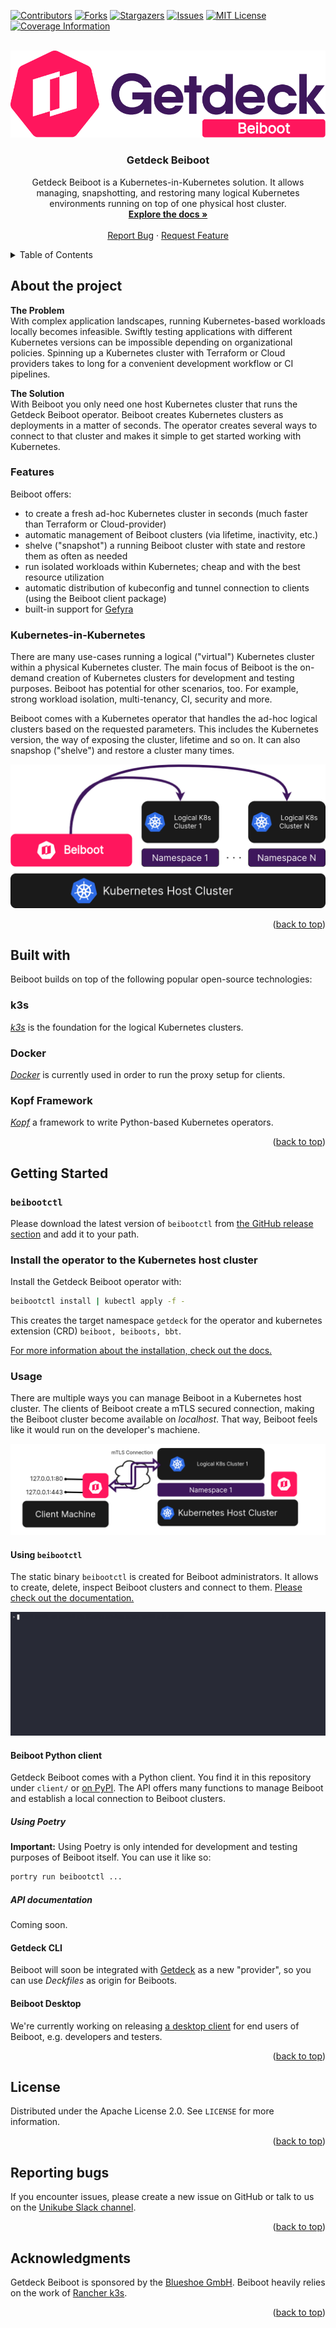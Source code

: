 <div id="top"></div>

<!-- PROJECT SHIELDS -->
[![Contributors][contributors-shield]][contributors-url]
[![Forks][forks-shield]][forks-url]
[![Stargazers][stars-shield]][stars-url]
[![Issues][issues-shield]][issues-url]
[![MIT License][license-shield]][license-url]
[![Coverage Information][codecov-shield]][codecov-url]


<!-- PROJECT LOGO -->
<br />
<div align="center">
  <a href="https://github.com/Getdeck/beiboot">
    <img src="https://github.com/Getdeck/beiboot/raw/main/docs/static/img/logo.png" alt="Getdeck Beiboot Logo"/>
  </a>

  <h3 align="center">Getdeck Beiboot</h3>

  <p align="center">
    Getdeck Beiboot is a Kubernetes-in-Kubernetes solution. It allows managing, snapshotting, and restoring many logical Kubernetes environments running on top of one physical host cluster.
    <br />
    <a href="https://getdeck.dev/beiboot/"><strong>Explore the docs »</strong></a>
    <br />
    <br />
    <a href="https://github.com/Getdeck/beiboot/issues">Report Bug</a>
    ·
    <a href="https://github.com/Getdeck/beiboot/issues">Request Feature</a>
  </p>
</div>

<!-- TABLE OF CONTENTS -->
<details>
  <summary>Table of Contents</summary>
  <ol>
    <li>
      <a href="#about-the-project">About The Project</a>
      <ul>
        <li><a href="#features">Features</a></li>
        <li><a href="#what-is-hybrid-cloud-development">What is hybrid cloud development?</a></li>
        <li><a href="#kubernetes-in-kubernetes">Kubernetes-in-Kubernetes</a></li>
      </ul>
    </li>
    <li>
      <a href="#built-with">Built with</a>
    </li>
    <li>
      <a href="#getting-started">Getting Started</a>
      <ul>
        <li><a href="#install-the-operator-to-the-kubernetes-host-cluster">Install the operator to the Kubernetes host cluster</a></li>
        <li><a href="#usage">Usage</a></li>
      </ul>
    </li>
    <li><a href="#license">License</a></li>
    <li><a href="#reporting-bugs">Reporting bugs</a></li>
    <li><a href="#acknowledgments">Acknowledgments</a></li>
  </ol>
</details>

<!-- ABOUT THE PROJECT -->
## About the project
**The Problem**  
With complex application landscapes, running Kubernetes-based workloads locally becomes infeasible. Swiftly testing applications with different Kubernetes versions can be impossible depending on organizational policies. Spinning up a Kubernetes cluster with Terraform or Cloud providers takes to long for a convenient development workflow or CI pipelines.

**The Solution**  
With Beiboot you only need one host Kubernetes cluster that runs the Getdeck Beiboot operator. Beiboot creates Kubernetes clusters as deployments in a matter of seconds. The operator creates several ways to connect to that cluster and makes it simple to get started working with Kubernetes.

### Features
Beiboot offers:
- to create a fresh ad-hoc Kubernetes cluster in seconds (much faster than Terraform or Cloud-provider)
- automatic management of Beiboot clusters (via lifetime, inactivity, etc.)
- shelve ("snapshot") a running Beiboot cluster with state and restore them as often as needed
- run isolated workloads within Kubernetes; cheap and with the best resource utilization
- automatic distribution of kubeconfig and tunnel connection to clients (using the Beiboot client package)
- built-in support for [Gefyra](https://gefyra.dev)


### Kubernetes-in-Kubernetes
There are many use-cases running a logical ("virtual") Kubernetes cluster within a physical Kubernetes cluster. The main focus of Beiboot is the on-demand creation of Kubernetes clusters for development and testing purposes. Beiboot has potential for other scenarios, too. For example, strong workload isolation, multi-tenancy, CI, security and more.   
  
Beiboot comes with a Kubernetes operator that handles the ad-hoc logical clusters based on the requested parameters. 
This includes the Kubernetes version, the way of exposing the cluster, lifetime and so on. It can also snapshop ("shelve") and restore a cluster many times.

<div align="center">
    <img src="https://github.com/Getdeck/beiboot/raw/main/docs/static/img/beiboot-ops.png" alt="Beiboot operator"/>
</div>

<p align="right">(<a href="#top">back to top</a>)</p> 

## Built with
Beiboot builds on top of the following popular open-source technologies:

### k3s
[*k3s*](https://rancher.com/docs/k3s/latest/en/) is the foundation for the logical Kubernetes clusters. 

### Docker
[*Docker*](https://docker.io) is currently used in order to run the proxy setup for clients.

### Kopf Framework
[*Kopf*](https://github.com/nolar/kopf) a framework to write Python-based Kubernetes operators.


<p align="right">(<a href="#top">back to top</a>)</p>

<!-- GETTING STARTED -->
## Getting Started
### `beibootctl`
Please download the latest version of `beibootctl` from [the GitHub release section](https://github.com/Getdeck/beiboot/releases/latest/) and add it to your path.

### Install the operator to the Kubernetes host cluster
Install the Getdeck Beiboot operator with:
```bash
beibootctl install | kubectl apply -f -
```
This creates the target namespace `getdeck` for the operator and kubernetes extension (CRD) `beiboot, beiboots, bbt`.

[For more information about the installation, check out the docs.](https://getdeck.dev/beiboot/installation/basics/)


### Usage
There are multiple ways you can manage Beiboot in a Kubernetes host cluster. The clients of Beiboot create a mTLS secured connection, making the Beiboot cluster become available on *localhost*. That way,
Beiboot feels like it would run on the developer's machiene.

<div align="center">
    <img src="https://github.com/Getdeck/beiboot/raw/main/docs/static/img/beiboot-client-connection.png" alt="Beiboot client connect"/>
</div>


#### Using `beibootctl`
The static binary `beibootctl` is created for Beiboot administrators. It allows to create, delete, inspect Beiboot clusters and connect to them. [Please check out the documentation.](https://getdeck.dev/beiboot/beibootctl/)

<div align="center">
    <img src="https://github.com/Getdeck/beiboot/raw/main/docs/static/img/beibootctl-demo.gif" alt="beibootctl demo"/>
</div>

#### Beiboot Python client
Getdeck Beiboot comes with a Python client. You find it in this repository under `client/` or [on PyPI](https://pypi.org/project/beiboot/). The API offers many functions to manage Beiboot and establish a local connection to Beiboot clusters.

##### Using Poetry
**Important:** Using Poetry is only intended for development and testing purposes of Beiboot itself.
You can use it like so:
```bash
portry run beibootctl ...
```


##### API documentation
Coming soon.

#### Getdeck CLI
Beiboot will soon be integrated with [Getdeck](https://getdeck.dev/docs/deckfile/specs#provider) as a new "provider", so
you can use _Deckfiles_ as origin for Beiboots.

#### Beiboot Desktop
We're currently working on releasing [a desktop client](https://github.com/Getdeck/beiboot-desktop) for end users  of Beiboot, e.g. developers and testers.

<p align="right">(<a href="#top">back to top</a>)</p>

<!-- LICENSE -->
## License
Distributed under the Apache License 2.0. See `LICENSE` for more information.

<p align="right">(<a href="#top">back to top</a>)</p>

## Reporting bugs
If you encounter issues, please create a new issue on GitHub or talk to us on the
[Unikube Slack channel](https://unikubeworkspace.slack.com/). 

<p align="right">(<a href="#top">back to top</a>)</p>

## Acknowledgments
Getdeck Beiboot is sponsored by the [Blueshoe GmbH](https://blueshoe.io). Beiboot heavily relies on the work of [Rancher
k3s](https://rancher.com/docs/k3s/latest/en/).

<p align="right">(<a href="#top">back to top</a>)</p>

<!-- MARKDOWN LINKS & IMAGES -->
<!-- https://www.markdownguide.org/basic-syntax/#reference-style-links -->
[contributors-shield]: https://img.shields.io/github/contributors/Getdeck/beiboot.svg?style=for-the-badge
[contributors-url]: https://github.com/Getdeck/beiboot/graphs/contributors
[forks-shield]: https://img.shields.io/github/forks/Getdeck/beiboot.svg?style=for-the-badge
[forks-url]: https://github.com/Getdeck/beiboot/network/members
[stars-shield]: https://img.shields.io/github/stars/Getdeck/beiboot.svg?style=for-the-badge
[stars-url]: https://github.com/Getdeck/beiboot/stargazers
[issues-shield]: https://img.shields.io/github/issues/Getdeck/beiboot.svg?style=for-the-badge
[issues-url]: https://github.com/Getdeck/beiboot/issues
[license-shield]: https://img.shields.io/github/license/Getdeck/beiboot.svg?style=for-the-badge
[license-url]: https://github.com/Getdeck/beiboot/blob/master/LICENSE.txt
[codecov-shield]: https://img.shields.io/codecov/c/gh/Getdeck/beiboot?style=for-the-badge&token=QI26A1R5E9
[codecov-url]: https://codecov.io/gh/Getdeck/beiboot


